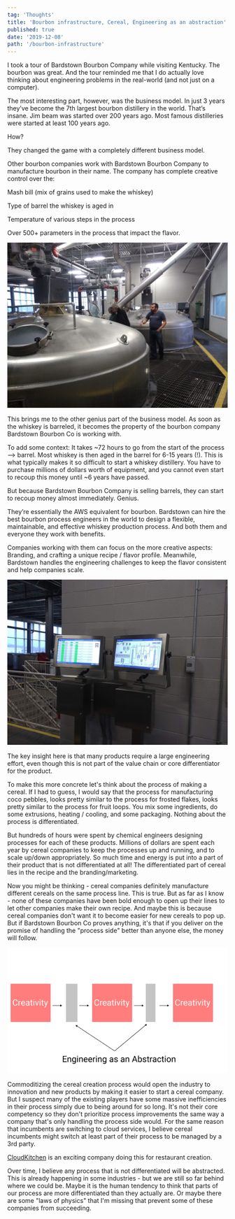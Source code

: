 ```yaml
---
tag: 'Thoughts'
title: 'Bourbon infrastructure, Cereal, Engineering as an abstraction'
published: true
date: '2019-12-08'
path: '/bourbon-infrastructure'
---
```


I took a tour of Bardstown Bourbon Company while visiting Kentucky. The bourbon was great. And the tour reminded me that I do actually love thinking about engineering problems in the real-world (and not just on a computer).

The most interesting part, however, was the business model. In just 3 years they’ve become the 7th largest bourbon distillery in the world. That’s insane. Jim beam was started over 200 years ago. Most famous distilleries were started at least 100 years ago.

How?

They changed the game with a completely different business model.

Other bourbon companies work with Bardstown Bourbon Company to manufacture bourbon in their name. The company has complete creative control over the:

Mash bill (mix of grains used to make the whiskey)

Type of barrel the whiskey is aged in

Temperature of various steps in the process

Over 500+ parameters in the process that impact the flavor.

![Bourbon Tour - Massive Tanks](./tour1.jpg)

This brings me to the other genius part of the business model. As soon as the whiskey is barreled, it becomes the property of the bourbon company Bardstown Bourbon Co is working with.

To add some context: It takes ~72 hours to go from the start of the process —> barrel. Most whiskey is then aged in the barrel for 6-15 years (!). This is what typically makes it so difficult to start a whiskey distillery. You have to purchase millions of dollars worth of equipment, and you cannot even start to recoup this money until ~6 years have passed.

But because Bardstown Bourbon Company is selling barrels, they can start to recoup money almost immediately. Genius.

They’re essentially the AWS equivalent for bourbon. Bardstown can hire the best bourbon process engineers in the world to design a flexible, maintainable, and effective whiskey production process. And both them and everyone they work with benefits.

Companies working with them can focus on the more creative aspects: Branding, and crafting a unique recipe / flavor profile. Meanwhile, Bardstown handles the engineering challenges to keep the flavor consistent and help companies scale.

![Bourbon Tour - Software](./tour2.jpg)

The key insight here is that many products require a large engineering effort, even though this is not part of the value chain or core differentiator for the product.

To make this more concrete let's think about the process of making a cereal. If I had to guess, I would say that the process for manufacturing coco pebbles, looks pretty similar to the process for frosted flakes, looks pretty similar to the process for fruit loops. You mix some ingredients, do some extrusions, heating / cooling, and some packaging. Nothing about the process is differentiated.

But hundreds of hours were spent by chemical engineers designing processes for each of these products. Millions of dollars are spent each year by cereal companies to keep the processes up and running, and to scale up/down appropriately. So much time and energy is put into a part of their product that is not differentiated at all! The differentiated part of cereal lies in the recipe and the branding/marketing.

Now you might be thinking - cereal companies definitely manufacture different cereals on the same process line. This is true. But as far as I know - none of these companies have been bold enough to open up their lines to let other companies make their own recipe. And maybe this is because cereal companies don't want it to become easier for new cereals to pop up. But if Bardstown Bourbon Co proves anything, it's that if you deliver on the promise of handling the "process side" better than anyone else, the money will follow.

![Creativity & Engineering Abstraction](./diagram.png)

Commoditizing the cereal creation process would open the industry to innovation and new products by making it easier to start a cereal company. But I suspect many of the existing players have some massive inefficiencies in their process simply due to being around for so long. It's not their core competency so they don't prioritize process improvements the same way a company that's only handling the process side would. For the same reason that incumbents are switching to cloud services, I believe cereal incumbents might switch at least part of their process to be managed by a 3rd party.

[CloudKitchen](https://www.cloudkitchens.com/) is an exciting company doing this for restaurant creation. 

Over time, I believe any process that is not differentiated will be abstracted. This is already happening in some industries - but we are still so far behind where we could be. Maybe it is the human tendency to think that parts of our process are more differentiated than they actually are. Or maybe there are some "laws of physics" that I'm missing that prevent some of these companies from succeeding.


